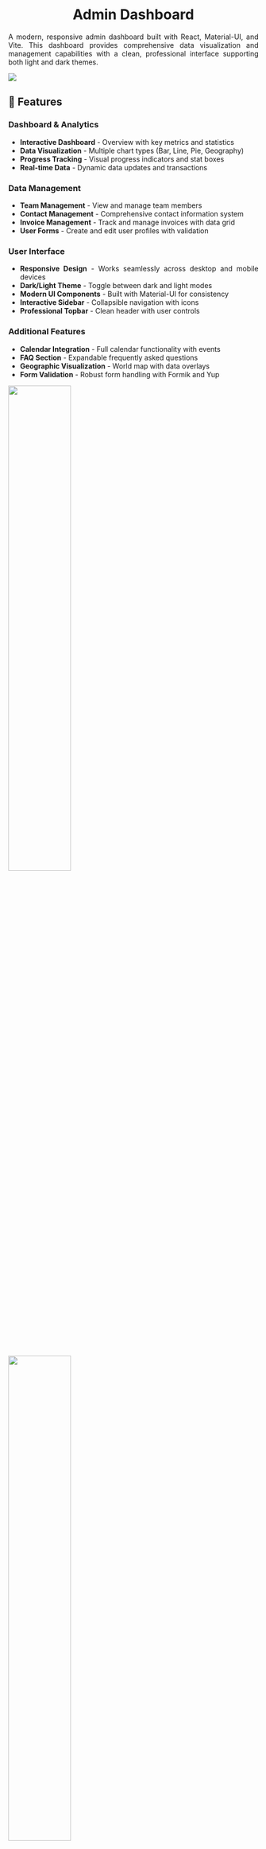 <div align="justify">

# <div align="center">Admin Dashboard</div>

A modern, responsive admin dashboard built with React, Material-UI, and Vite. This dashboard provides comprehensive data visualization and management capabilities with a clean, professional interface supporting both light and dark themes.

![](./resources/dashboard.jpg)

## 🚀 Features

### Dashboard & Analytics

- **Interactive Dashboard** - Overview with key metrics and statistics
- **Data Visualization** - Multiple chart types (Bar, Line, Pie, Geography)
- **Progress Tracking** - Visual progress indicators and stat boxes
- **Real-time Data** - Dynamic data updates and transactions

### Data Management

- **Team Management** - View and manage team members
- **Contact Management** - Comprehensive contact information system
- **Invoice Management** - Track and manage invoices with data grid
- **User Forms** - Create and edit user profiles with validation

### User Interface

- **Responsive Design** - Works seamlessly across desktop and mobile devices
- **Dark/Light Theme** - Toggle between dark and light modes
- **Modern UI Components** - Built with Material-UI for consistency
- **Interactive Sidebar** - Collapsible navigation with icons
- **Professional Topbar** - Clean header with user controls

### Additional Features

- **Calendar Integration** - Full calendar functionality with events
- **FAQ Section** - Expandable frequently asked questions
- **Geographic Visualization** - World map with data overlays
- **Form Validation** - Robust form handling with Formik and Yup

<img src="./resources/calendar.jpg" width="50%">
<img src="./resources/faq.jpg" width="50%">
<img src="./resources/geo.jpg" width="50%">
<img src="./resources/form.jpg" width="50%">

## 🛠️ Technologies Used

### Frontend Framework

- **React 19.1.0** - Modern JavaScript library for building user interfaces
- **Vite** - Fast build tool and development server
- **React Router DOM** - Client-side routing

### UI Libraries

- **Material-UI (MUI)** - React components implementing Google's Material Design
- **Emotion** - CSS-in-JS library for styling
- **React Pro Sidebar** - Professional sidebar component

### Data Visualization

- **Nivo** - Rich set of data visualization components
  - Bar charts
  - Line charts
  - Pie charts
  - Geographic maps

### Form Management

- **Formik** - Build forms without tears
- **Yup** - JavaScript schema validation

### Calendar

- **FullCalendar** - Full-featured calendar component

### Development Tools

- **ESLint** - Code linting and quality assurance
- **React SWC** - Fast JavaScript/TypeScript compiler

## 📦 Installation and Setup

### Prerequisites

- Node.js (version 16 or higher)
- npm or yarn package manager

### Installation Steps

1. **Clone the repository**

   ```bash
   git clone <repository-url>
   cd Admin-Dashboard
   ```
2. **Install dependencies**

   ```bash
   npm install
   ```
3. **Start the development server**

   ```bash
   npm run dev
   ```
4. **Open your browser**
   Navigate to `http://localhost:5173` to view the application

### Available Scripts

- `npm run dev` - Start development server
- `npm run build` - Build for production
- `npm run preview` - Preview production build
- `npm run lint` - Run ESLint for code quality

## 🎯 Usage Examples

### Navigation

- Use the sidebar to navigate between different sections
- Toggle the sidebar collapse/expand using the hamburger menu
- Switch between light and dark themes using the theme toggle

### Dashboard Overview

- View key metrics and statistics on the main dashboard
- Interact with charts by hovering for detailed information
- Monitor recent transactions and activities

### Data Management

- **Team**: Add, edit, and manage team member information
- **Contacts**: Maintain a comprehensive contact database
- **Invoices**: Track financial transactions with sortable data grid
- **Forms**: Create new user profiles with validated input fields

### Data Visualization

- **Bar Charts**: Compare data across categories
- **Line Charts**: Track trends over time
- **Pie Charts**: View data distribution
- **Geography**: Visualize data on world maps

## 📁 Project Structure

```
src/
├── components/          # Reusable UI components
│   ├── BarChart.jsx    # Bar chart component
│   ├── LineChart.jsx   # Line chart component
│   ├── PieChart.jsx    # Pie chart component
│   ├── GeographyChart.jsx # Map visualization
│   ├── Header.jsx      # Page headers
│   ├── ProgressCircle.jsx # Progress indicators
│   └── StatBox.jsx     # Statistics display
├── scenes/             # Page components
│   ├── dashboard/      # Main dashboard
│   ├── team/          # Team management
│   ├── contacts/      # Contact management
│   ├── invoices/      # Invoice tracking
│   ├── form/          # User forms
│   ├── calendar/      # Calendar functionality
│   ├── faq/           # FAQ section
│   ├── bar/           # Bar chart page
│   ├── pie/           # Pie chart page
│   ├── line/          # Line chart page
│   ├── geography/     # Geographic visualization
│   └── global/        # Global components (Sidebar, Topbar)
├── data/              # Mock data and constants
├── assets/            # Static assets
├── theme.js           # Theme configuration
└── App.jsx            # Main application component
```

## 🎨 Customization

### Themes

The application supports both light and dark themes. Theme configuration is managed in `src/theme.js`. You can customize:

- Color palettes
- Typography
- Component styling
- Breakpoints

### Adding New Pages

1. Create a new component in `src/scenes/`
2. Add the route in `App.jsx`
3. Update the sidebar navigation in `src/scenes/global/Sidebar.jsx`

### Data Integration

Replace mock data in `src/data/mockData.js` with real API calls:

- Update data fetching logic in components
- Implement proper error handling
- Add loading states

## 🤝 Contributing

We welcome contributions to improve the Admin Dashboard! Here's how you can help:

### Getting Started

1. Fork the repository
2. Create a feature branch (`git checkout -b feature/amazing-feature`)
3. Make your changes
4. Commit your changes (`git commit -m 'Add some amazing feature'`)
5. Push to the branch (`git push origin feature/amazing-feature`)
6. Open a Pull Request

### Contribution Guidelines

- Follow the existing code style and formatting
- Write clear, descriptive commit messages
- Update documentation if needed
- Test your changes thoroughly
- Ensure ESLint passes without errors

### Code Standards

- Use functional components with hooks
- Follow React best practices
- Maintain consistent naming conventions
- Add comments for complex logic
- Keep components focused and reusable

## 📄 License

This project is licensed under the MIT License - see the [LICENSE](LICENSE) file for details.

## 👤 Author

**Nhan Pham Thanh**

- GitHub: [@NhanPhamThanh-IT](https://github.com/NhanPhamThanh-IT)
- Email: ptnhanit230104@gmail.com

## 🙏 Acknowledgments

- Material-UI team for the excellent component library
- Nivo team for the beautiful data visualization components
- React community for the amazing ecosystem
- FullCalendar for the comprehensive calendar solution

## 📞 Support

If you have any questions or need help with the project:

1. Check the [FAQ section](src/scenes/faq) in the application
2. Open an issue on GitHub
3. Contact the author directly

---

⭐ If you found this project helpful, please give it a star on GitHub!

</div>